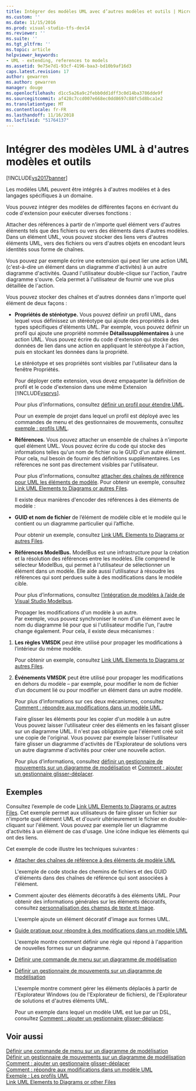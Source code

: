 ```yaml
---
title: Intégrer des modèles UML avec d’autres modèles et outils | Microsoft Docs
ms.custom: ''
ms.date: 11/15/2016
ms.prod: visual-studio-tfs-dev14
ms.reviewer: ''
ms.suite: ''
ms.tgt_pltfrm: ''
ms.topic: article
helpviewer_keywords:
- UML - extending, references to models
ms.assetid: 9e75e7d1-93cf-4196-baa3-bd10b9af16d3
caps.latest.revision: 17
author: gewarren
ms.author: gewarren
manager: douge
ms.openlocfilehash: d1cc5a26a9c2febb0dd1dff3c0d14ba3786dde9f
ms.sourcegitcommit: af428c7ccd007e668ec0dd8697c88fc5d8bca1e2
ms.translationtype: MT
ms.contentlocale: fr-FR
ms.lasthandoff: 11/16/2018
ms.locfileid: "51764137"
---
```

# <a name="integrate-uml-models-with-other-models-and-tools"></a>Intégrer des modèles UML à d'autres modèles et outils
[!INCLUDE[vs2017banner](../includes/vs2017banner.md)]

Les modèles UML peuvent être intégrés à d'autres modèles et à des langages spécifiques à un domaine.  
  
 Vous pouvez intégrer des modèles de différentes façons en écrivant du code d'extension pour exécuter diverses fonctions :  
  
 Attacher des références à partir de n'importe quel élément vers d'autres éléments tels que des fichiers ou vers des éléments dans d'autres modèles.  
 Dans un élément UML, vous pouvez stocker des liens vers d'autres éléments UML, vers des fichiers ou vers d'autres objets en encodant leurs identités sous forme de chaînes.  
  
 Vous pouvez par exemple écrire une extension qui peut lier une action UML (c'est-à-dire un élément dans un diagramme d'activités) à un autre diagramme d'activités. Quand l'utilisateur double-clique sur l'action, l'autre diagramme s'ouvre. Cela permet à l'utilisateur de fournir une vue plus détaillée de l'action.  
  
 Vous pouvez stocker des chaînes et d'autres données dans n'importe quel élément de deux façons :  
  
- **Propriétés de stéréotype.** Vous pouvez définir un profil UML, dans lequel vous définissez un stéréotype qui ajoute des propriétés à des types spécifiques d'éléments UML. Par exemple, vous pouvez définir un profil qui ajoute une propriété nommée **Détailssupplémentaires** à une action UML. Vous pouvez écrire du code d'extension qui stocke des données de lien dans une action en appliquant le stéréotype à l'action, puis en stockant les données dans la propriété.  
  
   Le stéréotype et ses propriétés sont visibles par l'utilisateur dans la fenêtre Propriétés.  
  
   Pour déployer cette extension, vous devez empaqueter la définition de profil et le code d'extension dans une même Extension [!INCLUDE[vsprvs](../includes/vsprvs-md.md)].  
  
   Pour plus d’informations, consultez [définir un profil pour étendre UML](../modeling/define-a-profile-to-extend-uml.md).  
  
   Pour un exemple de projet dans lequel un profil est déployé avec les commandes de menu et des gestionnaires de mouvements, consultez [exemple : profils UML](http://go.microsoft.com/fwlink/?LinkID=213811).  
  
- **Références.** Vous pouvez attacher un ensemble de chaînes à n'importe quel élément UML. Vous pouvez écrire du code qui stocke des informations telles qu'un nom de fichier ou le GUID d'un autre élément. Pour cela, nul besoin de fournir des définitions supplémentaires. Les références ne sont pas directement visibles par l'utilisateur.  
  
   Pour plus d’informations, consultez [attacher des chaînes de référence pour UML les éléments de modèle](../modeling/attach-reference-strings-to-uml-model-elements.md). Pour obtenir un exemple, consultez [Link UML Elements to Diagrams or autres Files](http://go.microsoft.com/fwlink/?LinkId=213813).  
  
  Il existe deux manières d'encoder des références à des éléments de modèle :  
  
- **GUID et nom de fichier** de l’élément de modèle cible et le modèle qui le contient ou un diagramme particulier qui l’affiche.  
  
   Pour obtenir un exemple, consultez [Link UML Elements to Diagrams or autres Files](http://go.microsoft.com/fwlink/?LinkId=213813).  
  
- **Références ModelBus.** ModelBus est une infrastructure pour la création et la résolution des références entre les modèles. Elle comprend le sélecteur ModelBus, qui permet à l'utilisateur de sélectionner un élément dans un modèle. Elle aide aussi l'utilisateur à résoudre les références qui sont perdues suite à des modifications dans le modèle cible.  
  
   Pour plus d’informations, consultez [l’intégration de modèles à l’aide de Visual Studio Modelbus](../modeling/integrating-models-by-using-visual-studio-modelbus.md).  
  
  Propager les modifications d'un modèle à un autre.  
  Par exemple, vous pouvez synchroniser le nom d'un élément avec le nom du diagramme lié pour que si l'utilisateur modifie l'un, l'autre change également. Pour cela, il existe deux mécanismes :  
  
1. **Les règles VMSDK** peut être utilisé pour propager les modifications à l’intérieur du même modèle.  
  
    Pour obtenir un exemple, consultez [Link UML Elements to Diagrams or autres Files](http://go.microsoft.com/fwlink/?LinkId=213813).  
  
2. **Événements VMSDK** peut être utilisé pour propager les modifications en dehors du modèle – par exemple, pour modifier le nom de fichier d’un document lié ou pour modifier un élément dans un autre modèle.  
  
   Pour plus d’informations sur ces deux mécanismes, consultez [Comment : répondre aux modifications dans un modèle UML](../misc/how-to-respond-to-changes-in-a-uml-model.md).  
  
   Faire glisser les éléments pour les copier d'un modèle à un autre  
   Vous pouvez laisser l'utilisateur créer des éléments en les faisant glisser sur un diagramme UML. Il n'est pas obligatoire que l'élément créé soit une copie de l'original. Vous pouvez par exemple laisser l'utilisateur faire glisser un diagramme d'activités de l'Explorateur de solutions vers un autre diagramme d'activités pour créer une nouvelle action.  
  
   Pour plus d’informations, consultez [définir un gestionnaire de mouvements sur un diagramme de modélisation](../modeling/define-a-gesture-handler-on-a-modeling-diagram.md) et [Comment : ajouter un gestionnaire glisser-déplacer](../modeling/how-to-add-a-drag-and-drop-handler.md).  
  
## <a name="samples"></a>Exemples  
 Consultez l’exemple de code [Link UML Elements to Diagrams or autres Files](http://go.microsoft.com/fwlink/?LinkId=213813). Cet exemple permet aux utilisateurs de faire glisser un fichier sur n'importe quel élément UML et d'ouvrir ultérieurement le fichier en double-cliquant sur l'élément. Vous pouvez par exemple lier un diagramme d'activités à un élément de cas d'usage. Une icône indique les éléments qui ont des liens.  
  
 Cet exemple de code illustre les techniques suivantes :  
  
- [Attacher des chaînes de référence à des éléments de modèle UML](../modeling/attach-reference-strings-to-uml-model-elements.md)  
  
   L'exemple de code stocke des chemins de fichiers et des GUID d'éléments dans des chaînes de référence qui sont associées à l'élément.  
  
- Comment ajouter des éléments décoratifs à des éléments UML. Pour obtenir des informations générales sur les éléments décoratifs, consultez [personnalisation des champs de texte et Image](../modeling/customizing-text-and-image-fields.md).  
  
   L'exemple ajoute un élément décoratif d'image aux formes UML.  
  
- [Guide pratique pour répondre à des modifications dans un modèle UML](../misc/how-to-respond-to-changes-in-a-uml-model.md)  
  
   L'exemple montre comment définir une règle qui répond à l'apparition de nouvelles formes sur un diagramme.  
  
- [Définir une commande de menu sur un diagramme de modélisation](../modeling/define-a-menu-command-on-a-modeling-diagram.md)  
  
- [Définir un gestionnaire de mouvements sur un diagramme de modélisation](../modeling/define-a-gesture-handler-on-a-modeling-diagram.md)  
  
   L'exemple montre comment gérer les éléments déplacés à partir de l'Explorateur Windows (ou de l'Explorateur de fichiers), de l'Explorateur de solutions et d'autres éléments UML.  
  
  Pour un exemple dans lequel un modèle UML est lue par un DSL, consultez [Comment : ajouter un gestionnaire glisser-déplacer](../modeling/how-to-add-a-drag-and-drop-handler.md).  
  
## <a name="see-also"></a>Voir aussi  
 [Définir une commande de menu sur un diagramme de modélisation](../modeling/define-a-menu-command-on-a-modeling-diagram.md)   
 [Définir un gestionnaire de mouvements sur un diagramme de modélisation](../modeling/define-a-gesture-handler-on-a-modeling-diagram.md)   
 [Comment : ajouter un gestionnaire glisser-déplacer](../modeling/how-to-add-a-drag-and-drop-handler.md)   
 [Comment : répondre aux modifications dans un modèle UML](../misc/how-to-respond-to-changes-in-a-uml-model.md)   
 [Exemple : Les profils UML](http://go.microsoft.com/fwlink/?LinkID=213811)   
 [Link UML Elements to Diagrams or other Files](http://go.microsoft.com/fwlink/?LinkId=213813)



